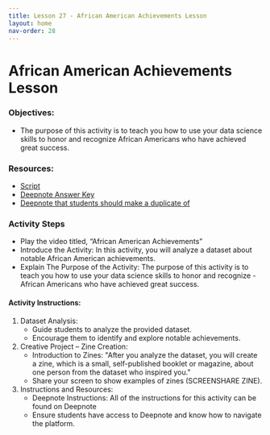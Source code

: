 ```yaml
---
title: Lesson 27 - African American Achievements Lesson
layout: home
nav-order: 28
---
```


# African American Achievements Lesson

### Objectives:
- The purpose of this activity is to teach you how to use your data science skills to honor and recognize African Americans who have achieved great success.
### Resources:
- <a href = "https://docs.google.com/document/d/145yHxigLMPxRCw_6Frq3QDKhjtwypUFfpK-6H7Bui3I/edit?tab=t.0">Script</a>
- <a href = "https://deepnote.com/workspace/data-activism-2024-72fc3bef-ee31-4913-b181-743e47f73b00/project/African-American-Achievements-Data-Analysis-4e5d5484-6f62-4851-b4bd-a0266aec55cb/notebook/notebook2-f6dd229f4c104c849601b98d2e4dfeb4">Deepnote Answer Key</a>
- <a href = "https://deepnote.com/workspace/data-activism-2024-72fc3bef-ee31-4913-b181-743e47f73b00/project/African-American-Achievements-Data-Analysis-Student-Version-a07b22cf-f7f4-4a15-bbdb-039d138fae1d/notebook/notebook2-347031e24099460bb4a2e19d259a7ab9">Deepnote that students should make a duplicate of</a>
### Activity Steps
- Play the video titled, “African American Achievements”
- Introduce  the Activity: In this activity, you will analyze a dataset about notable African American achievements.
- Explain The Purpose of the Activity: The purpose of this activity is to teach you how to use your data science skills to honor and recognize - African Americans who have achieved great success.


#### Activity Instructions:

1. Dataset Analysis:
    - Guide students to analyze the provided dataset.
    - Encourage them to identify and explore notable achievements.
2. Creative Project – Zine Creation:
    - Introduction to Zines: "After you analyze the dataset, you will create a zine, which is a small, self-published booklet or magazine, about one person from the dataset who inspired you."
    - Share your screen to show examples of zines (SCREENSHARE ZINE).
3. Instructions and Resources:
    - Deepnote Instructions: All of the instructions for this activity can be found on Deepnote
    - Ensure students have access to Deepnote and know how to navigate the platform.

